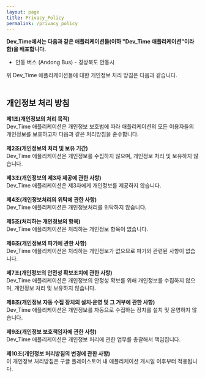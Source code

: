 ```yaml
---
layout: page
title: Privacy_Policy
permalink: /privacy_policy
---
```


<section class="wrapper style1 container special">
	<strong>Dev_Time에서는 다음과 같은 애플리케이션들(이하 "Dev_Time 애플리케이션"이라 함)을 배포합니다.</strong>
	<br>
	<ul>
		<li>안동 버스 (Andong Bus) - 경상북도 안동시</li>
	</ul>
	위 Dev_Time 애플리케이션들에 대한 개인정보 처리 방침은 다음과 같습니다.
 	<br>
	<br>
	<h2>개인정보 처리 방침</h2>
	<strong>제1조(개인정보의 처리 목적)</strong>
	<br>
	Dev_Time 애플리케이션은 개인정보 보호법에 따라 애플리케이션의 모든 이용자들의 개인정보를 보호하고자 다음과 같은 처리방침을 준수합니다.
	<br><br>
	<strong>제2조(개인정보의 처리 및 보유 기간)</strong>
	<br>
	Dev_Time 애플리케이션은 개인정보를 수집하지 않으며, 개인정보 처리 및 보유하지 않습니다.
	<br><br>
	<strong>제3조(개인정보의 제3자 제공에 관한 사항)</strong>
	<br>
	Dev_Time 애플리케이션은 제3자에게 개인정보를 제공하지 않습니다.
	<br><br>
	<strong>제4조(개인정보처리의 위탁에 관한 사항)</strong>
	<br>
	Dev_Time 애플리케이션은 개인정보처리를 위탁하지 않습니다.
	<br><br>
	<strong>제5조(처리하는 개인정보의 항목)</strong>
	<br>
	Dev_Time 애플리케이션은 처리하는 개인정보 항목이 없습니다.
	<br><br>
	<strong>제6조(개인정보의 파기에 관한 사항)</strong>
	<br>
	Dev_Time 애플리케이션은 처리하는 개인정보가 없으므로 파기와 관련된 사항이 없습니다.
	<br><br>
	<strong>제7조(개인정보의 안전성 확보조치에 관한 사항)</strong>
	<br>
	Dev_Time 애플리케이션은 개인정보의 안정성 확보를 위해 개인정보를 수집하지 않으며, 개인정보 처리 및 보유하지 않습니다.
	<br><br>
	<strong>제8조(개인정보 자동 수집 장치의 설치∙운영 및 그 거부에 관한 사항)</strong>
	<br>
	Dev_Time 애플리케이션은 개인정보를 자동으로 수집하는 장치를 설치 및 운영하지 않습니다.
	<br><br>
	<strong>제9조(개인정보 보호책임자에 관한 사항)</strong>
	<br>
	Dev_Time 애플리케이션은 개인정보 처리에 관한 업무를 총괄해서 책임집니다.
	<br><br>
	<strong>제10조(개인정보 처리방침의 변경에 관한 사항)</strong>
	<br>
	이 개인정보 처리방침은 구글 플레이스토어 내 애플리케이션 개시일 이후부터 적용됩니다.
</section>